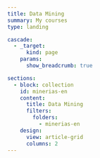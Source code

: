 ```yaml
---
title: Data Mining
summary: My courses
type: landing

cascade:
  - _target:
      kind: page
    params:
      show_breadcrumb: true

sections:
  - block: collection
    id: minerias-en
    content:
      title: Data Mining
      filters:
        folders:
          - minerias-en
    design:
      view: article-grid
      columns: 2
---
```

